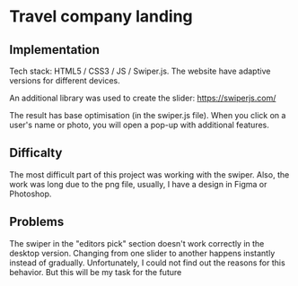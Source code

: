 # Travel company landing

## Implementation

Tech stack: HTML5 / CSS3 / JS / Swiper.js.
The website have adaptive versions for different devices.

An additional library was used to create the slider:
https://swiperjs.com/

The result has base optimisation (in the swiper.js file).
When you click on a user's name or photo, you will open a pop-up with additional features.

## Difficalty

The most difficult part of this project was working with the swiper. Also, the work was long due to the png file, usually, I have a design in Figma or Photoshop.

## Problems

The swiper in the "editors pick" section doesn't work correctly in the desktop version. Changing from one slider to another happens instantly instead of gradually. Unfortunately, I could not find out the reasons for this behavior. But this will be my task for the future
